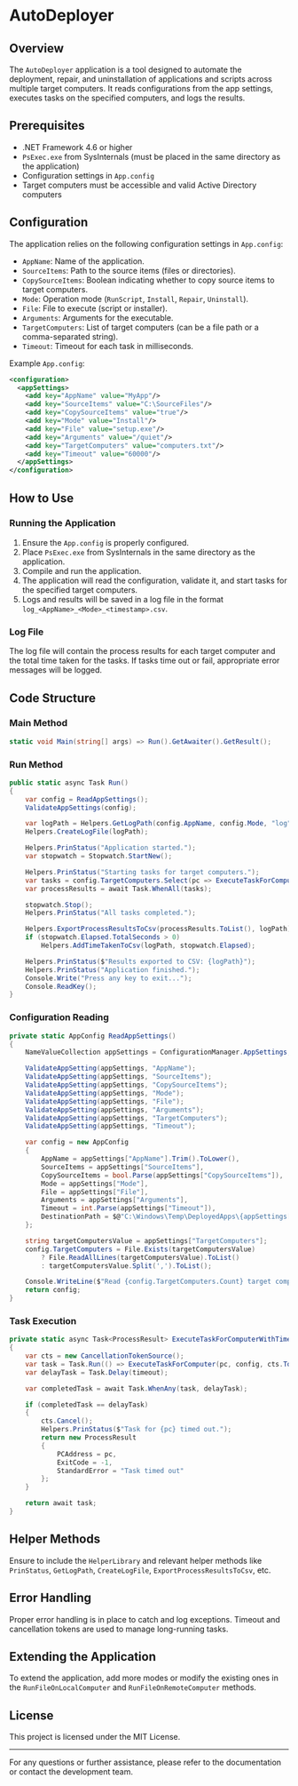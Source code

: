 # AutoDeployer

## Overview

The `AutoDeployer` application is a tool designed to automate the deployment, repair, and uninstallation of applications and scripts across multiple target computers. It reads configurations from the app settings, executes tasks on the specified computers, and logs the results.

## Prerequisites

- .NET Framework 4.6 or higher
- `PsExec.exe` from SysInternals (must be placed in the same directory as the application)
- Configuration settings in `App.config`
- Target computers must be accessible and valid Active Directory computers

## Configuration

The application relies on the following configuration settings in `App.config`:

- `AppName`: Name of the application.
- `SourceItems`: Path to the source items (files or directories).
- `CopySourceItems`: Boolean indicating whether to copy source items to target computers.
- `Mode`: Operation mode (`RunScript`, `Install`, `Repair`, `Uninstall`).
- `File`: File to execute (script or installer).
- `Arguments`: Arguments for the executable.
- `TargetComputers`: List of target computers (can be a file path or a comma-separated string).
- `Timeout`: Timeout for each task in milliseconds.

Example `App.config`:
```xml
<configuration>
  <appSettings>
    <add key="AppName" value="MyApp"/>
    <add key="SourceItems" value="C:\SourceFiles"/>
    <add key="CopySourceItems" value="true"/>
    <add key="Mode" value="Install"/>
    <add key="File" value="setup.exe"/>
    <add key="Arguments" value="/quiet"/>
    <add key="TargetComputers" value="computers.txt"/>
    <add key="Timeout" value="60000"/>
  </appSettings>
</configuration>
```

## How to Use

### Running the Application

1. Ensure the `App.config` is properly configured.
2. Place `PsExec.exe` from SysInternals in the same directory as the application.
3. Compile and run the application.
4. The application will read the configuration, validate it, and start tasks for the specified target computers.
5. Logs and results will be saved in a log file in the format `log_<AppName>_<Mode>_<timestamp>.csv`.

### Log File

The log file will contain the process results for each target computer and the total time taken for the tasks. If tasks time out or fail, appropriate error messages will be logged.

## Code Structure

### Main Method

```csharp
static void Main(string[] args) => Run().GetAwaiter().GetResult();
```

### Run Method

```csharp
public static async Task Run()
{
    var config = ReadAppSettings();
    ValidateAppSettings(config);

    var logPath = Helpers.GetLogPath(config.AppName, config.Mode, "log");
    Helpers.CreateLogFile(logPath);

    Helpers.PrinStatus("Application started.");
    var stopwatch = Stopwatch.StartNew();

    Helpers.PrinStatus("Starting tasks for target computers.");
    var tasks = config.TargetComputers.Select(pc => ExecuteTaskForComputerWithTimeout(pc, config, config.Timeout)).ToList();
    var processResults = await Task.WhenAll(tasks);

    stopwatch.Stop();
    Helpers.PrinStatus("All tasks completed.");

    Helpers.ExportProcessResultsToCsv(processResults.ToList(), logPath);
    if (stopwatch.Elapsed.TotalSeconds > 0)
        Helpers.AddTimeTakenToCsv(logPath, stopwatch.Elapsed);

    Helpers.PrinStatus($"Results exported to CSV: {logPath}");
    Helpers.PrinStatus("Application finished.");
    Console.Write("Press any key to exit...");
    Console.ReadKey();
}
```

### Configuration Reading

```csharp
private static AppConfig ReadAppSettings()
{
    NameValueCollection appSettings = ConfigurationManager.AppSettings;

    ValidateAppSetting(appSettings, "AppName");
    ValidateAppSetting(appSettings, "SourceItems");
    ValidateAppSetting(appSettings, "CopySourceItems");
    ValidateAppSetting(appSettings, "Mode");
    ValidateAppSetting(appSettings, "File");
    ValidateAppSetting(appSettings, "Arguments");
    ValidateAppSetting(appSettings, "TargetComputers");
    ValidateAppSetting(appSettings, "Timeout");

    var config = new AppConfig
    {
        AppName = appSettings["AppName"].Trim().ToLower(),
        SourceItems = appSettings["SourceItems"],
        CopySourceItems = bool.Parse(appSettings["CopySourceItems"]),
        Mode = appSettings["Mode"],
        File = appSettings["File"],
        Arguments = appSettings["Arguments"],
        Timeout = int.Parse(appSettings["Timeout"]),
        DestinationPath = $@"C:\Windows\Temp\DeployedApps\{appSettings["AppName"]}"
    };

    string targetComputersValue = appSettings["TargetComputers"];
    config.TargetComputers = File.Exists(targetComputersValue)
        ? File.ReadAllLines(targetComputersValue).ToList()
        : targetComputersValue.Split(',').ToList();

    Console.WriteLine($"Read {config.TargetComputers.Count} target computers.");
    return config;
}
```

### Task Execution

```csharp
private static async Task<ProcessResult> ExecuteTaskForComputerWithTimeout(string pc, AppConfig config, int timeout)
{
    var cts = new CancellationTokenSource();
    var task = Task.Run(() => ExecuteTaskForComputer(pc, config, cts.Token), cts.Token);
    var delayTask = Task.Delay(timeout);

    var completedTask = await Task.WhenAny(task, delayTask);

    if (completedTask == delayTask)
    {
        cts.Cancel();
        Helpers.PrinStatus($"Task for {pc} timed out.");
        return new ProcessResult
        {
            PCAddress = pc,
            ExitCode = -1,
            StandardError = "Task timed out"
        };
    }

    return await task;
}
```

## Helper Methods

Ensure to include the `HelperLibrary` and relevant helper methods like `PrinStatus`, `GetLogPath`, `CreateLogFile`, `ExportProcessResultsToCsv`, etc.

## Error Handling

Proper error handling is in place to catch and log exceptions. Timeout and cancellation tokens are used to manage long-running tasks.

## Extending the Application

To extend the application, add more modes or modify the existing ones in the `RunFileOnLocalComputer` and `RunFileOnRemoteComputer` methods.

## License

This project is licensed under the MIT License.

---

For any questions or further assistance, please refer to the documentation or contact the development team.
